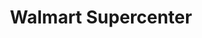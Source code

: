 ---
title: "Walmart Supercenter"
url: /orlando/walmart-supercenter-south-orange-blossom-trail/
shop: supermarket
---